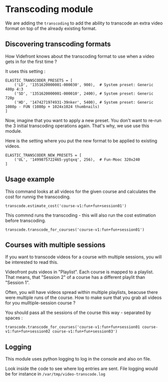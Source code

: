 Transcoding module
==================

We are adding the `transcoding` to add the ability to transcode an extra
video format on top of the already existing format.


## Discovering transcoding formats


How Videfront knows about the transcoding format to use when a video
gets in for the first time ?


It uses this setting :


    ELASTIC_TRANSCODER_PRESETS = [
        ('LD', '1351620000001-000030', 900),  # System preset: Generic 480p 4:3
        ('SD', '1351620000001-000010', 2400), # System preset: Generic 720p
        ('HD', '1474271974931-39nker', 5400), # System preset: Generic 1080p - FUN (1080p + 1024x1024 thumbnails)
    ]
    

Now, imagine that you want to apply a new preset. You don't want to re-run the
3 initial transcoding operations again. That's why, we use use this module.

Here is the setting where you put the new format to be applied to existing videos.

    ELASTIC_TRANSCODER_NEW_PRESETS = [
        ('UL', '1499875722465-ygtqxq', 256),  # Fun-Mooc 320x240
    ]


## Usage example



This command looks at all videos for the given course and calculates the cost
for runnig the transcoding.


    transcode.estimate_cost('course-v1:fun+fun+session01')


This commnd runs the transcoding - this will also run the cost estimation
before transcoding.


    transcode.transcode_for_courses('course-v1:fun+fun+session01')


## Courses with multiple sessions



If you want to transcode videos for a course with multiple sessions, you will
be interested to read this.

Videofront puts videos in "Playlist". Each course is mapped to a playlist. That means, that
"Session 2" of a course has a different playlit than "Session 1".

Often, you will have videos spread within multiple playlists, beacuse there were multiple
runs of the course. How to make sure that you grab all videos for you mulltiple-session
course ?


You should pass all the sessions of the course this way - separated by spaces :

    transcode.transcode_for_courses('course-v1:fun+fun+session01 course-v1:fun+fun+session02 course-v1:fun+fun+session03')


## Logging



This module uses python logging to log in the console and also on file.

Look inside the code to see where log entries are sent. File logging would be for instance
in `/var/tmp/video-transcode.log`
